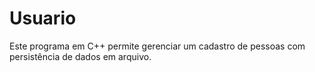 # Usuario
Este programa em C++ permite gerenciar um cadastro de pessoas com persistência de dados em arquivo.
